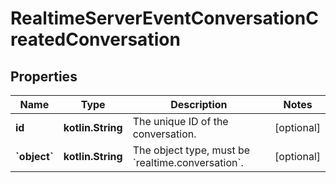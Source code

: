 
# RealtimeServerEventConversationCreatedConversation

## Properties
| Name | Type | Description | Notes |
| ------------ | ------------- | ------------- | ------------- |
| **id** | **kotlin.String** | The unique ID of the conversation. |  [optional] |
| **&#x60;object&#x60;** | **kotlin.String** | The object type, must be &#x60;realtime.conversation&#x60;. |  [optional] |



